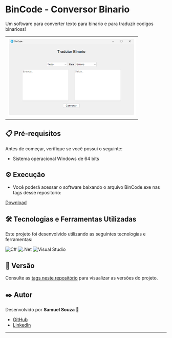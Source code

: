 # **BinCode  - Conversor Binario**  
Um software para converter texto para binario e para traduzir codigos binarioss!  


<table>
  <tr>
    <td align="left">
        <img src="./ico/img/image.png" width="400px;" align/><br>
    </td>
  </tr>
</table>

## **📋 Pré-requisitos**  
Antes de começar, verifique se você possui o seguinte:  
- Sistema operacional Windows de 64 bits

## **⚙️ Execução**  
- Você poderá acessar o software baixando o arquivo BinCode.exe nas tags desse repositorio:

[Download](https://github.com/devsamuelsouza/bin-code/tags)

## **🛠️ Tecnologias e Ferramentas Utilizadas**  
Este projeto foi desenvolvido utilizando as seguintes tecnologias e ferramentas:  

![C#](https://img.shields.io/badge/c%23-%23239120.svg?style=for-the-badge&logo=csharp&logoColor=white)
![.Net](https://img.shields.io/badge/.NET-5C2D91?style=for-the-badge&logo=.net&logoColor=white)
![Visual Studio](https://img.shields.io/badge/Visual%20Studio-5C2D91.svg?style=for-the-badge&logo=visual-studio&logoColor=white)

## **📌 Versão**  
Consulte as [tags neste repositório](https://github.com/devsamuelsouza/bin-code/tags) para visualizar as versões do projeto. 

## **✒️ Autor**  
Desenvolvido por **Samuel Souza** 🌹  
- [GitHub](https://github.com/devsamuelsouza)  
- [LinkedIn](https://www.linkedin.com/in/devsamuel/)  

---
